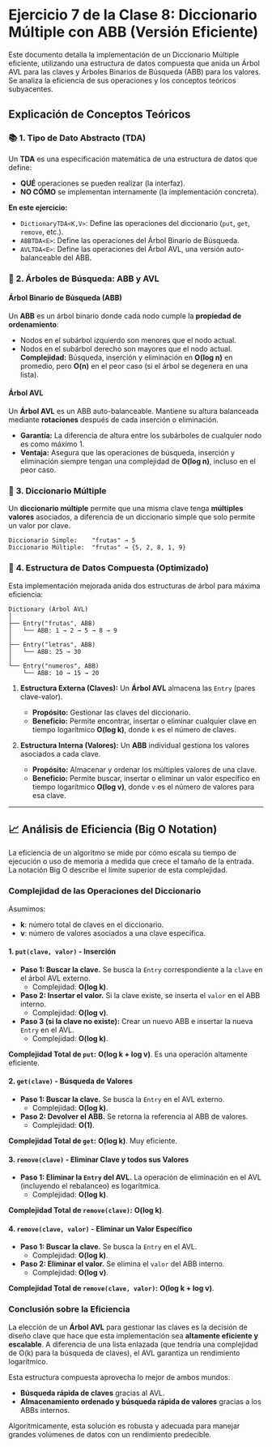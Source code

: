 # Ejercicio 7 de la Clase 8: Diccionario Múltiple con ABB (Versión Eficiente)

Este documento detalla la implementación de un Diccionario Múltiple eficiente, utilizando una estructura de datos compuesta que anida un Árbol AVL para las claves y Árboles Binarios de Búsqueda (ABB) para los valores. Se analiza la eficiencia de sus operaciones y los conceptos teóricos subyacentes.

## Explicación de Conceptos Teóricos

### 📚 **1. Tipo de Dato Abstracto (TDA)**

Un **TDA** es una especificación matemática de una estructura de datos que define:
- **QUÉ** operaciones se pueden realizar (la interfaz).
- **NO CÓMO** se implementan internamente (la implementación concreta).

**En este ejercicio:**
- `DictionaryTDA<K,V>`: Define las operaciones del diccionario (`put`, `get`, `remove`, etc.).
- `ABBTDA<E>`: Define las operaciones del Árbol Binario de Búsqueda.
- `AVLTDA<E>`: Define las operaciones del Árbol AVL, una versión auto-balanceable del ABB.

### 🌳 **2. Árboles de Búsqueda: ABB y AVL**

#### Árbol Binario de Búsqueda (ABB)
Un **ABB** es un árbol binario donde cada nodo cumple la **propiedad de ordenamiento**:
- Nodos en el subárbol izquierdo son menores que el nodo actual.
- Nodos en el subárbol derecho son mayores que el nodo actual.
**Complejidad:** Búsqueda, inserción y eliminación en **O(log n)** en promedio, pero **O(n)** en el peor caso (si el árbol se degenera en una lista).

#### Árbol AVL
Un **Árbol AVL** es un ABB auto-balanceable. Mantiene su altura balanceada mediante **rotaciones** después de cada inserción o eliminación.
- **Garantía:** La diferencia de altura entre los subárboles de cualquier nodo es como máximo 1.
- **Ventaja:** Asegura que las operaciones de búsqueda, inserción y eliminación siempre tengan una complejidad de **O(log n)**, incluso en el peor caso.

### 📖 **3. Diccionario Múltiple**

Un **diccionario múltiple** permite que una misma clave tenga **múltiples valores** asociados, a diferencia de un diccionario simple que solo permite un valor por clave.
```
Diccionario Simple:    "frutas" → 5
Diccionario Múltiple:  "frutas" → {5, 2, 8, 1, 9}
```

### 🔗 **4. Estructura de Datos Compuesta (Optimizado)**

Esta implementación mejorada anida dos estructuras de árbol para máxima eficiencia:

```
Dictionary (Árbol AVL)
│
├── Entry("frutas", ABB)
│   └── ABB: 1 → 2 → 5 → 8 → 9
│
├── Entry("letras", ABB)
│   └── ABB: 25 → 30
│
└── Entry("numeros", ABB)
    └── ABB: 10 → 15 → 20
```

1.  **Estructura Externa (Claves):** Un **Árbol AVL** almacena las `Entry` (pares clave-valor).
    -   **Propósito:** Gestionar las claves del diccionario.
    -   **Beneficio:** Permite encontrar, insertar o eliminar cualquier clave en tiempo logarítmico **O(log k)**, donde `k` es el número de claves.

2.  **Estructura Interna (Valores):** Un **ABB** individual gestiona los valores asociados a cada clave.
    -   **Propósito:** Almacenar y ordenar los múltiples valores de una clave.
    -   **Beneficio:** Permite buscar, insertar o eliminar un valor específico en tiempo logarítmico **O(log v)**, donde `v` es el número de valores para esa clave.

---

## 📈 Análisis de Eficiencia (Big O Notation)

La eficiencia de un algoritmo se mide por cómo escala su tiempo de ejecución o uso de memoria a medida que crece el tamaño de la entrada. La notación Big O describe el límite superior de esta complejidad.

### Complejidad de las Operaciones del Diccionario

Asumimos:
- **k**: número total de claves en el diccionario.
- **v**: número de valores asociados a una clave específica.

#### 1. **`put(clave, valor)` - Inserción**
- **Paso 1: Buscar la clave.** Se busca la `Entry` correspondiente a la `clave` en el árbol AVL externo.
  - Complejidad: **O(log k)**.
- **Paso 2: Insertar el valor.** Si la clave existe, se inserta el `valor` en el ABB interno.
  - Complejidad: **O(log v)**.
- **Paso 3 (si la clave no existe):** Crear un nuevo ABB e insertar la nueva `Entry` en el AVL.
  - Complejidad: **O(log k)**.

**Complejidad Total de `put`:** **O(log k + log v)**. Es una operación altamente eficiente.

#### 2. **`get(clave)` - Búsqueda de Valores**
- **Paso 1: Buscar la clave.** Se busca la `Entry` en el AVL externo.
  - Complejidad: **O(log k)**.
- **Paso 2: Devolver el ABB.** Se retorna la referencia al ABB de valores.
  - Complejidad: **O(1)**.

**Complejidad Total de `get`:** **O(log k)**. Muy eficiente.

#### 3. **`remove(clave)` - Eliminar Clave y todos sus Valores**
- **Paso 1: Eliminar la `Entry` del AVL.** La operación de eliminación en el AVL (incluyendo el rebalanceo) es logarítmica.
  - Complejidad: **O(log k)**.

**Complejidad Total de `remove(clave)`:** **O(log k)**.

#### 4. **`remove(clave, valor)` - Eliminar un Valor Específico**
- **Paso 1: Buscar la clave.** Se busca la `Entry` en el AVL.
  - Complejidad: **O(log k)**.
- **Paso 2: Eliminar el valor.** Se elimina el `valor` del ABB interno.
  - Complejidad: **O(log v)**.

**Complejidad Total de `remove(clave, valor)`:** **O(log k + log v)**.

### Conclusión sobre la Eficiencia

La elección de un **Árbol AVL** para gestionar las claves es la decisión de diseño clave que hace que esta implementación sea **altamente eficiente y escalable**. A diferencia de una lista enlazada (que tendría una complejidad de O(k) para la búsqueda de claves), el AVL garantiza un rendimiento logarítmico.

Esta estructura compuesta aprovecha lo mejor de ambos mundos:
- **Búsqueda rápida de claves** gracias al AVL.
- **Almacenamiento ordenado y búsqueda rápida de valores** gracias a los ABBs internos.

Algorítmicamente, esta solución es robusta y adecuada para manejar grandes volúmenes de datos con un rendimiento predecible.
